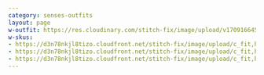 ```yaml
---
category: senses-outfits
layout: page
w-outfit: https://res.cloudinary.com/stitch-fix/image/upload/v1709166452/Style_studio/Styleshuffle/2023-12-13_W_OLOF_H26_00064_r0.jpg
w-skus:
- https://d3n78nkjl8tizo.cloudfront.net/stitch-fix/image/upload/c_fit,h_720,w_862/v1678555896/vpoqzl4au98rqwvzzlxz.jpg
- https://d3n78nkjl8tizo.cloudfront.net/stitch-fix/image/upload/c_fit,h_720,w_862/v1700272326/shrxx1kgfvmiaarlljzo.jpg
- https://d3n78nkjl8tizo.cloudfront.net/stitch-fix/image/upload/c_fit,h_720,w_862/v1704537304/k5ygi92udnlsfa083vbg.jpg
---
```


